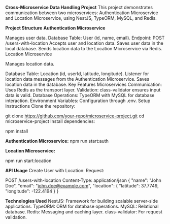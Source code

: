 **Cross-Microservice Data Handling Project**
This project demonstrates communication between two microservices: Authentication Microservice and Location Microservice, using NestJS, TypeORM, MySQL, and Redis.

**Project Structure**
**Authentication Microservice**

Manages user data.
Database Table: User (id, name, email).
Endpoint: POST /users-with-location
Accepts user and location data.
Saves user data in the local database.
Sends location data to the Location Microservice via Redis.
Location Microservice

Manages location data.

Database Table: Location (id, userId, latitude, longitude).
Listener for location data messages from the Authentication Microservice.
Saves location data in the database.
Key Features
Microservices Communication: Uses Redis as the transport layer.
Validation: class-validator ensures input data is valid.
Database Operations: TypeORM with MySQL for database interaction.
Environment Variables: Configuration through .env.
Setup Instructions
Clone the repository:


git clone https://github.com/your-repo/microservice-project.git
cd microservice-project
Install dependencies:


npm install


**Authentication Microservice:**
npm run start:auth

**Location Microservice:**

npm run start:location

**API Usage**
Create User with Location: Request:

POST /users-with-location
Content-Type: application/json
{
  "name": "John Doe",
  "email": "john.doe@example.com",
  "location": {
    "latitude": 37.7749,
    "longitude": -122.4194
  }
}

**Technologies Used**
NestJS: Framework for building scalable server-side applications.
TypeORM: ORM for database operations.
MySQL: Relational database.
Redis: Messaging and caching layer.
class-validator: For request validation.